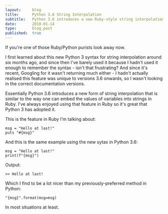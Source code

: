 ```yaml
---
layout:     blog
title:      Python 3.6 String Interpolation
subtitle:   Python 3.6 introduces a new Ruby-style string interpolation
date:       2018-01-14
type:       blog_post
published:  true
---
```


If you're one of those Ruby/Python purists look away now.

I first learned about this new Python 3 syntax for string interpolation around six months ago, and since then I've barely used it because I hadn't used it enough to remember the syntax - isn't that frustrating? And since it's recent, Googling for it wasn't returning much either - I hadn't actually realised this feature was unique to versions 3.6 onwards, so I wasn't looking in the correct documentation versions.

Essentially Python 3.6 introduces a new form of string interpolation that is similar to the way one can embed the values of variables into strings in Ruby. I've always enjoyed using that feature in Ruby so it's great that Python 3 has adopted it.

This is the feature in Ruby I'm talking about:
<pre><code class="ruby">msg = "Hello at last!"
puts "#{msg}"
</code></pre>

And this is the same example using the new sytax in Python 3.6:
<pre><code class="python">msg = "Hello at last!"
print(f"{msg}")
</code></pre>

Output:
<pre><code class="bash">>> Hello at last!
</code></pre>

Which I find to be a lot nicer than my previously-preferred method in Python:
<pre><code class="python">"{msg}".format(msg=msg)
</code></pre>

In most situations at least.